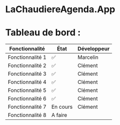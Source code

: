 # LaChaudiereAgenda.App

# Tableau de bord :

| Fonctionnalité   | État    | Développeur |
| ---------------- | ------- | ----------- |
| Fonctionnalité 1 | ✅     |   Marcelin  |
| Fonctionnalité 2 | ✅     |   Clément   |
| Fonctionnalité 3 | ✅     |   Clément   |
| Fonctionnalité 4 | ✅     |   Clément   |
| Fonctionnalité 5 | ✅     |   Clément   |
| Fonctionnalité 6 | ✅     |   Clément   |
| Fonctionnalité 7 | En cours |   Clément   |
| Fonctionnalité 8 | A faire |            |
